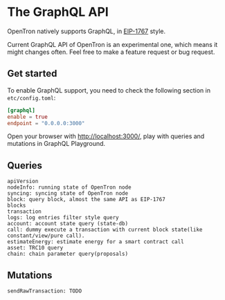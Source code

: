 # The GraphQL API

OpenTron natively supports GraphQL, in [EIP-1767](https://github.com/ethereum/EIPs/blob/master/EIPS/eip-1767.md) style.

Current GraphQL API of OpenTron is an experimental one, which means it might changes often.
Feel free to make a feature request or bug request.

## Get started

To enable GraphQL support, you need to check the following section in `etc/config.toml`:

```toml
[graphql]
enable = true
endpoint = "0.0.0.0:3000"
```

Open your browser with <http://localhost:3000/>, play with queries and mutations in GraphQL Playground.

## Queries

```text
apiVersion
nodeInfo: running state of OpenTron node
syncing: syncing state of OpenTron node
block: query block, almost the same API as EIP-1767
blocks
transaction
logs: log entries filter style query
account: account state query (state-db)
call: dummy execute a transaction with current block state(like constant/view/pure call).
estimateEnergy: estimate energy for a smart contract call
asset: TRC10 query
chain: chain parameter query(proposals)
```

## Mutations

```text
sendRawTransaction: TODO
```
